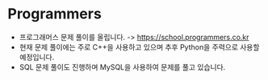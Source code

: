 # Programmers
- 프로그래머스 문제 풀이를 올립니다.
  -> https://school.programmers.co.kr
- 현재 문제 풀이에는 주로 C++을 사용하고 있으며 추후 Python을 주력으로 사용할 예정입니다.
- SQL 문제 풀이도 진행하며 MySQL을 사용하여 문제를 풀고 있습니다.
